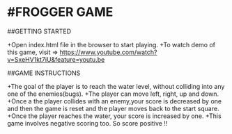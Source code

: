 #FROGGER GAME
===============================

##GETTING STARTED

+Open index.html file in the browser to start playing.
+To watch demo of this game, visit =>  https://www.youtube.com/watch?v=SxeHV1kt7iU&feature=youtu.be 

##GAME INSTRUCTIONS

+The goal of the player is to reach the water level, without colliding into any one of the enemies(bugs).
+The player can move left, right, up and down.
+Once a the player collides with an enemy,your score is decreased by one and then the game is reset and the player moves back to the start square.
+Once the player reaches the water, your score is increased by one. 
+This game involves negative scoring too. So score positive !!
